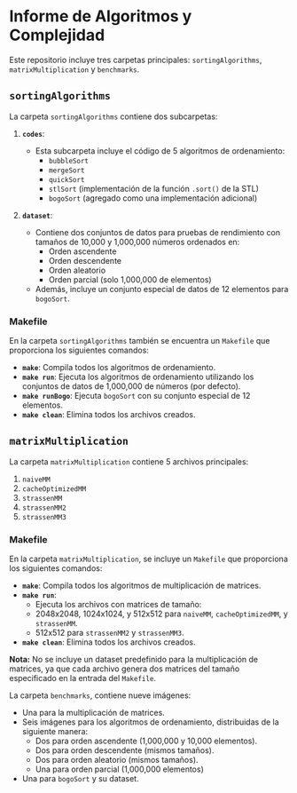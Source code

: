 # Informe de Algoritmos y Complejidad

Este repositorio incluye tres carpetas principales: `sortingAlgorithms`, `matrixMultiplication` y `benchmarks`.

## `sortingAlgorithms`

La carpeta `sortingAlgorithms` contiene dos subcarpetas:

1. **`codes`**: 
   - Esta subcarpeta incluye el código de 5 algoritmos de ordenamiento: 
     - `bubbleSort`
     - `mergeSort`
     - `quickSort`
     - `stlSort` (implementación de la función `.sort()` de la STL)
     - `bogoSort` (agregado como una implementación adicional)
   
2. **`dataset`**:
   - Contiene dos conjuntos de datos para pruebas de rendimiento con tamaños de 10,000 y 1,000,000 números ordenados en:
     - Orden ascendente
     - Orden descendente
     - Orden aleatorio
     - Orden parcial (solo 1,000,000 de elementos)
   - Además, incluye un conjunto especial de datos de 12 elementos para `bogoSort`.

### Makefile
En la carpeta `sortingAlgorithms` también se encuentra un `Makefile` que proporciona los siguientes comandos:

- **`make`**: Compila todos los algoritmos de ordenamiento.
- **`make run`**: Ejecuta los algoritmos de ordenamiento utilizando los conjuntos de datos de 1,000,000 de números (por defecto).
- **`make runBogo`**: Ejecuta `bogoSort` con su conjunto especial de 12 elementos.
- **`make clean`**: Elimina todos los archivos creados.

## `matrixMultiplication`

La carpeta `matrixMultiplication` contiene 5 archivos principales:

1. `naiveMM`
2. `cacheOptimizedMM`
3. `strassenMM`
4. `strassenMM2`
5. `strassenMM3`

### Makefile
En la carpeta `matrixMultiplication`, se incluye un `Makefile` que proporciona los siguientes comandos:

- **`make`**: Compila todos los algoritmos de multiplicación de matrices.
- **`make run`**: 
    - Ejecuta los archivos con matrices de tamaño:
    - 2048x2048, 1024x1024, y 512x512 para `naiveMM`, `cacheOptimizedMM`, y `strassenMM`.
    - 512x512 para `strassenMM2` y `strassenMM3`.
- **`make clean`**: Elimina todos los archivos creados.

**Nota:** No se incluye un dataset predefinido para la multiplicación de matrices, ya que cada archivo genera dos matrices del tamaño especificado en la entrada del `Makefile`.

La carpeta `benchmarks`, contiene nueve imágenes:
- Una para la multiplicación de matrices.
- Seis imágenes para los algoritmos de ordenamiento, distribuidas de la siguiente manera:
  - Dos para orden ascendente (1,000,000 y 10,000 elementos).
  - Dos para orden descendente (mismos tamaños).
  - Dos para orden aleatorio (mismos tamaños).
  - Una para orden parcial (1,000,000 elementos)
- Una para `bogoSort` y su dataset.
